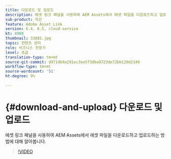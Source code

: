 ```yaml
---
title: 다운로드 및 업로드
description: 에셋 링크 패널을 사용하여 AEM Assets에서 에셋 파일을 다운로드하고 업로드하는 방법에 대해 알아봅니다.
sub-product: 자산
feature: Adobe Asset Link
version: 6.4, 6.5, cloud-service
kt: 4908
thumbnail: 33885.jpg
topic: 컨텐츠 관리
role: 비즈니스 전문가
level: 초급
translation-type: tm+mt
source-git-commit: d9714b9a291ec3ee5f3dba9723de72bb120d2149
workflow-type: tm+mt
source-wordcount: '51'
ht-degree: 9%

---
```



# {#download-and-upload} 다운로드 및 업로드

에셋 링크 패널을 사용하여 AEM Assets에서 에셋 파일을 다운로드하고 업로드하는 방법에 대해 알아봅니다.

>[!VIDEO](https://video.tv.adobe.com/v/33885/?quality=12)
